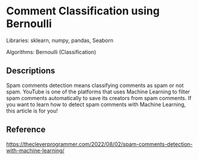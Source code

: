 
# Comment Classification using Bernoulli
Libraries: sklearn, numpy, pandas, Seaborn

Algorithms:
Bernoulli (Classification)
## Descriptions
Spam comments detection means classifying comments as spam or not spam. YouTube is one of the platforms that uses Machine Learning to filter spam comments automatically to save its creators from spam comments. If you want to learn how to detect spam comments with Machine Learning, this article is for you!
## Reference

https://thecleverprogrammer.com/2022/08/02/spam-comments-detection-with-machine-learning/
